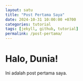 ```yaml
---
layout: satu
title: "Post Pertama Saya"
date: 2024-10-31 10:00:00 +0700
categories: tutorial
tags: [jekyll, github, tutorial]
permalink: /post-pertama/
---
```


# Halo, Dunia!
Ini adalah post pertama saya.
 
